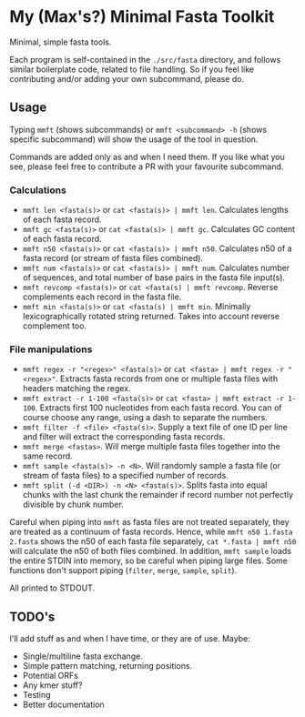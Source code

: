# My (Max's?) Minimal Fasta Toolkit

Minimal, simple fasta tools.

Each program is self-contained in the `./src/fasta` directory, and follows similar boilerplate code, related to file handling. So if you feel like contributing and/or adding your own subcommand, please do.

## Usage

Typing `mmft` (shows subcommands) or `mmft <subcommand> -h` (shows specific subcommand) will show the usage of the tool in question.

Commands are added only as and when I need them. If you like what you see, please feel free to contribute a PR with your favourite subcommand.

### Calculations

- `mmft len <fasta(s)>` or `cat <fasta(s)> | mmft len`. Calculates lengths of each fasta record.
- `mmft gc <fasta(s)>` or `cat <fasta(s)> | mmft gc`. Calculates GC content of each fasta record.
- `mmft n50 <fasta(s)>` or `cat <fasta(s)> | mmft n50`. Calculates n50 of a fasta record (or stream of fasta files combined).
- `mmft num <fasta(s)>` or `cat <fasta(s)> | mmft num`. Calculates number of sequences, and total number of base pairs in the fasta file input(s).
- `mmft revcomp <fasta(s)>` or `cat <fasta(s) | mmft revcomp`. Reverse complements each record in the fasta file.
- `mmft min <fasta(s)>` or `cat <fasta(s) | mmft min`. Minimally lexicographically rotated string returned. Takes into account reverse complement too.

### File manipulations

- `mmft regex -r "<regex>" <fasta(s)>` or `cat <fasta> | mmft regex -r "<regex>"`. Extracts fasta records from one or multiple fasta files with headers matching the regex. 
- `mmft extract -r 1-100 <fasta(s)>` or `cat <fasta> | mmft extract -r 1-100`. Extracts first 100 nucleotides from each fasta record. You can of course choose any range, using a dash to separate the numbers.
- `mmft filter -f <file> <fasta(s)>`. Supply a text file of one ID per line and filter will extract the corresponding fasta records.
- `mmft merge <fastas>`. Will merge multiple fasta files together into the same record.
- `mmft sample <fasta(s)> -n <N>`. Will randomly sample a fasta file (or stream of fasta files) to a specified number of records.
- `mmft split (-d <DIR>) -n <N> <fasta(s)>`. Splits fasta into equal chunks with the last chunk the remainder if record number not perfectly divisible by chunk number. 

Careful when piping into `mmft` as fasta files are not treated separately, they are treated as a continuum of fasta records. Hence, while `mmft n50 1.fasta 2.fasta` shows the n50 of each fasta file separately, `cat *.fasta | mmft n50` will calculate the n50 of both files combined. In addition, `mmft sample` loads the entire STDIN into memory, so be careful when piping large files. Some functions don't support piping (`filter`, `merge`, `sample`, `split`).

All printed to STDOUT.

## TODO's

I'll add stuff as and when I have time, or they are of use. Maybe:

- Single/multiline fasta exchange.
- Simple pattern matching, returning positions.
- Potential ORFs
- Any kmer stuff?
- Testing
- Better documentation
